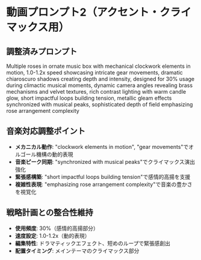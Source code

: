 # 動画プロンプト2（アクセント・クライマックス用）

## 調整済みプロンプト
Multiple roses in ornate music box with mechanical clockwork elements in motion, 1.0-1.2x speed showcasing intricate gear movements, dramatic chiaroscuro shadows creating depth and intensity, designed for 30% usage during climactic musical moments, dynamic camera angles revealing brass mechanisms and velvet textures, rich contrast lighting with warm candle glow, short impactful loops building tension, metallic gleam effects synchronized with musical peaks, sophisticated depth of field emphasizing rose arrangement complexity

## 音楽対応調整ポイント
- **メカニカル動作**: "clockwork elements in motion", "gear movements"でオルゴール機構の動的表現
- **音楽ピーク同期**: "synchronized with musical peaks"でクライマックス演出強化
- **緊張感構築**: "short impactful loops building tension"で感情的高揚を支援
- **複雑性表現**: "emphasizing rose arrangement complexity"で音楽の豊かさを視覚化

## 戦略計画との整合性維持
- **使用頻度**: 30%（感情的高揚部分）
- **速度設定**: 1.0-1.2x（動的表現）
- **編集特性**: ドラマティックエフェクト、短めのループで緊張感創出
- **配置タイミング**: メインテーマのクライマックス部分